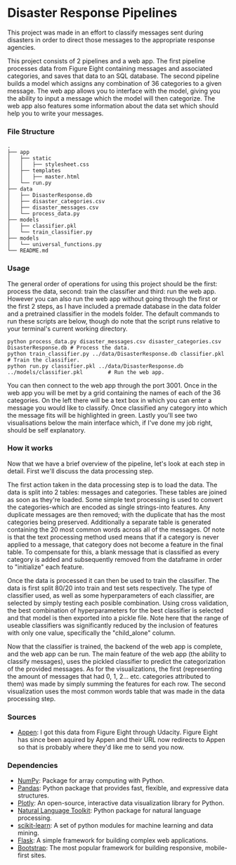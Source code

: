 # Disaster Response Pipelines
This project was made in an effort to classify messages sent during disasters in order to direct those messages to the appropriate response agencies.

This project consists of 2 pipelines and a web app. The first pipeline processes data from Figure Eight containing messages and associated categories, and saves that data to an SQL database. The second pipeline builds a model which assigns any combination of 36 categories to a given message. The web app allows you to interface with the model, giving you the ability to input a message which the model will then categorize. The web app also features some information about the data set which should help you to write your messages.

### File Structure
```
.
├── app
│   ├── static
│   │   ├── stylesheet.css
│   ├── templates
│   │   ├── master.html
│   └── run.py
├── data
│   ├── DisasterResponse.db
│   ├── disaster_categories.csv
│   ├── disaster_messages.csv
│   └── process_data.py
├── models
│   ├── classifier.pkl
│   └── train_classifier.py
├── models
│   └── universal_functions.py
└── README.md
```

### Usage
The general order of operations for using this project should be the first: process the data, second: train the classifier and third: run the web app. However you can also run the web app without going through the first or the first 2 steps, as I have included a premade database in the data folder and a pretrained classifier in the models folder. The default commands to run these scripts are below, though do note that the script runs relative to your terminal's current working directory.

```
python process_data.py disaster_messages.csv disaster_categories.csv DisasterResponse.db # Process the data.
python train_classifier.py ../data/DisasterResponse.db classifier.pkl                    # Train the classifier.
python run.py classifier.pkl ../data/DisasterResponse.db ../models/classifier.pkl        # Run the web app.
```

You can then connect to the web app through the port 3001. Once in the web app you will be met by a grid containing the names of each of the 36 categories. On the left there will be a text box in which you can enter a message you would like to classify. Once classified any category into which the message fits will be highlighted in green. Lastly you'll see two visualisations below the main interface which, if I've done my job right, should be self explanatory.

### How it works
Now that we have a brief overview of the pipeline, let's look at each step in detail. First we'll discuss the data processing step.

The first action taken in the data processing step is to load the data. The data is split into 2 tables: messages and categories. These tables are joined as soon as they're loaded. Some simple text processing is used to convert the categories-which are encoded as single strings-into features. Any duplicate messages are then removed; with the duplicate that has the most categories being preserved. Additionally a separate table is generated containing the 20 most common words across all of the messages. Of note is that the text processing method used means that if a category is never applied to a message, that category does not become a feature in the final table. To compensate for this, a blank message that is classified as every category is added and subsequently removed from the dataframe in order to "initialize" each feature.

Once the data is processed it can then be used to train the classifier. The data is first split 80/20 into train and test sets respectively. The type of classifier used, as well as some hyperparameters of each classifier, are selected by simply testing each posible combination. Using cross validation, the best combination of hyperparameters for the best classifier is selected and that model is then exported into a pickle file. Note here that the range of useable classifiers was significantly reduced by the inclusion of features with only one value, specifically the "child_alone" column.

Now that the classifier is trained, the backend of the web app is complete, and the web app can be run. The main feature of the web app (the ability to classify messages), uses the pickled classifier to predict the categorization of the provided messages. As for the visualizations, the first (representing the amount of messages that had 0, 1, 2... etc. categories attributed to them) was made by simply summing the features for each row. The second visualization uses the most common words table that was made in the data processing step.

### Sources
- [Appen](https://appen.com/): I got this data from Figure Eight through Udacity. Figure Eight has since been aquired by Appen and their URL now redirects to Appen so that is probably where they'd like me to send you now.

### Dependencies
- [NumPy](https://pypi.org/project/numpy/): Package for array computing with Python.
- [Pandas](https://pypi.org/project/pandas/): Python package that provides fast, flexible, and expressive data structures.
- [Plotly](https://pypi.org/project/plotly/): An open-source, interactive data visualization library for Python.
- [Natural Language Toolkit](https://pypi.org/project/nltk/): Python package for natural language processing.
- [scikit-learn](https://pypi.org/project/scikit-learn/): A set of python modules for machine learning and data mining.
- [Flask](https://pypi.org/project/Flask/): A simple framework for building complex web applications.
- [Bootstrap](https://getbootstrap.com/): The most popular framework for building responsive, mobile-first sites.
